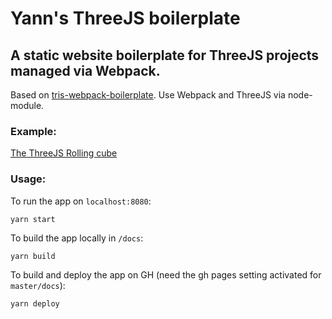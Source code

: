 # Yann's ThreeJS boilerplate

## A static website boilerplate for ThreeJS projects managed via Webpack.

Based on [tris-webpack-boilerplate](https://github.com/tr1s/tris-webpack-boilerplate).
Use Webpack and ThreeJS via node-module.

### Example:

[The ThreeJS Rolling cube](https://yannklein.github.io/threejs-webpack-boilerplate/)

### Usage:

To run the app on `localhost:8080`:
```
yarn start
```

To build the app locally in `/docs`:
```
yarn build
```
To build and deploy the app on GH (need the gh pages setting activated for `master/docs`):
```
yarn deploy 
```
